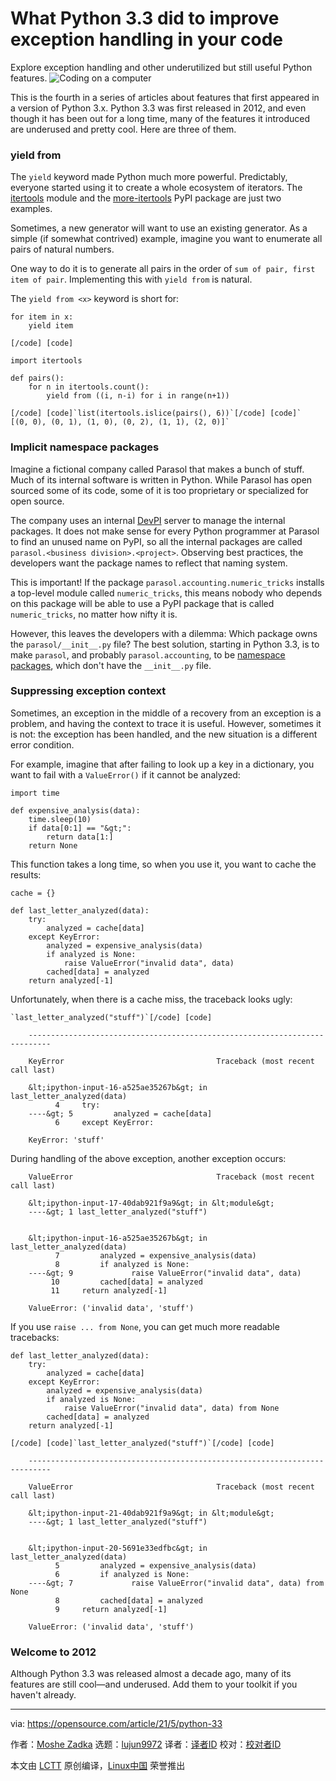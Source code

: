 [#]: subject: (What Python 3.3 did to improve exception handling in your code)
[#]: via: (https://opensource.com/article/21/5/python-33)
[#]: author: (Moshe Zadka https://opensource.com/users/moshez)
[#]: collector: (lujun9972)
[#]: translator: (wxy)
[#]: reviewer: ( )
[#]: publisher: ( )
[#]: url: ( )

What Python 3.3 did to improve exception handling in your code
======
Explore exception handling and other underutilized but still useful
Python features.
![Coding on a computer][1]

This is the fourth in a series of articles about features that first appeared in a version of Python 3.x. Python 3.3 was first released in 2012, and even though it has been out for a long time, many of the features it introduced are underused and pretty cool. Here are three of them.

### yield from

The `yield` keyword made Python much more powerful. Predictably, everyone started using it to create a whole ecosystem of iterators. The [itertools][2] module and the [more-itertools][3] PyPI package are just two examples.

Sometimes, a new generator will want to use an existing generator. As a simple (if somewhat contrived) example, imagine you want to enumerate all pairs of natural numbers.

One way to do it is to generate all pairs in the order of `sum of pair, first item of pair`. Implementing this with `yield from` is natural.

The `yield from <x>` keyword is short for:


```
for item in x:
    yield item

[/code] [code]

import itertools

def pairs():
    for n in itertools.count():
        yield from ((i, n-i) for i in range(n+1))

[/code] [code]`list(itertools.islice(pairs(), 6))`[/code] [code]`    [(0, 0), (0, 1), (1, 0), (0, 2), (1, 1), (2, 0)]`
```

### Implicit namespace packages

Imagine a fictional company called Parasol that makes a bunch of stuff. Much of its internal software is written in Python. While Parasol has open sourced some of its code, some of it is too proprietary or specialized for open source.

The company uses an internal [DevPI][4] server to manage the internal packages. It does not make sense for every Python programmer at Parasol to find an unused name on PyPI, so all the internal packages are called `parasol.<business division>.<project>`. Observing best practices, the developers want the package names to reflect that naming system.

This is important! If the package `parasol.accounting.numeric_tricks` installs a top-level module called `numeric_tricks`, this means nobody who depends on this package will be able to use a PyPI package that is called `numeric_tricks`, no matter how nifty it is.

However, this leaves the developers with a dilemma: Which package owns the `parasol/__init__.py` file? The best solution, starting in Python 3.3, is to make `parasol`, and probably `parasol.accounting`, to be [namespace packages][5], which don't have the `__init__.py` file.

### Suppressing exception context

Sometimes, an exception in the middle of a recovery from an exception is a problem, and having the context to trace it is useful. However, sometimes it is not: the exception has been handled, and the new situation is a different error condition.

For example, imagine that after failing to look up a key in a dictionary, you want to fail with a `ValueError()` if it cannot be analyzed:


```
import time

def expensive_analysis(data):
    time.sleep(10)
    if data[0:1] == "&gt;":
        return data[1:]
    return None
```

This function takes a long time, so when you use it, you want to cache the results:


```
cache = {}

def last_letter_analyzed(data):
    try:
        analyzed = cache[data]
    except KeyError:
        analyzed = expensive_analysis(data)
        if analyzed is None:
            raise ValueError("invalid data", data)
        cached[data] = analyzed
    return analyzed[-1]
```

Unfortunately, when there is a cache miss, the traceback looks ugly:


```
`last_letter_analyzed("stuff")`[/code] [code]

    ---------------------------------------------------------------------------

    KeyError                                  Traceback (most recent call last)

    &lt;ipython-input-16-a525ae35267b&gt; in last_letter_analyzed(data)
          4     try:
    ----&gt; 5         analyzed = cache[data]
          6     except KeyError:

    KeyError: 'stuff'
```

During handling of the above exception, another exception occurs:


```
    ValueError                                Traceback (most recent call last)

    &lt;ipython-input-17-40dab921f9a9&gt; in &lt;module&gt;
    ----&gt; 1 last_letter_analyzed("stuff")
   

    &lt;ipython-input-16-a525ae35267b&gt; in last_letter_analyzed(data)
          7         analyzed = expensive_analysis(data)
          8         if analyzed is None:
    ----&gt; 9             raise ValueError("invalid data", data)
         10         cached[data] = analyzed
         11     return analyzed[-1]

    ValueError: ('invalid data', 'stuff')
```

If you use `raise ... from None`, you can get much more readable tracebacks:


```
def last_letter_analyzed(data):
    try:
        analyzed = cache[data]
    except KeyError:
        analyzed = expensive_analysis(data)
        if analyzed is None:
            raise ValueError("invalid data", data) from None
        cached[data] = analyzed
    return analyzed[-1]

[/code] [code]`last_letter_analyzed("stuff")`[/code] [code]

    ---------------------------------------------------------------------------

    ValueError                                Traceback (most recent call last)

    &lt;ipython-input-21-40dab921f9a9&gt; in &lt;module&gt;
    ----&gt; 1 last_letter_analyzed("stuff")
   

    &lt;ipython-input-20-5691e33edfbc&gt; in last_letter_analyzed(data)
          5         analyzed = expensive_analysis(data)
          6         if analyzed is None:
    ----&gt; 7             raise ValueError("invalid data", data) from None
          8         cached[data] = analyzed
          9     return analyzed[-1]

    ValueError: ('invalid data', 'stuff')
```

### Welcome to 2012

Although Python 3.3 was released almost a decade ago, many of its features are still cool—and underused. Add them to your toolkit if you haven't already.

--------------------------------------------------------------------------------

via: https://opensource.com/article/21/5/python-33

作者：[Moshe Zadka][a]
选题：[lujun9972][b]
译者：[译者ID](https://github.com/译者ID)
校对：[校对者ID](https://github.com/校对者ID)

本文由 [LCTT](https://github.com/LCTT/TranslateProject) 原创编译，[Linux中国](https://linux.cn/) 荣誉推出

[a]: https://opensource.com/users/moshez
[b]: https://github.com/lujun9972
[1]: https://opensource.com/sites/default/files/styles/image-full-size/public/lead-images/code_computer_laptop_hack_work.png?itok=aSpcWkcl (Coding on a computer)
[2]: https://docs.python.org/3/library/itertools.html
[3]: https://more-itertools.readthedocs.io/en/stable/
[4]: https://opensource.com/article/18/7/setting-devpi
[5]: https://www.python.org/dev/peps/pep-0420/
